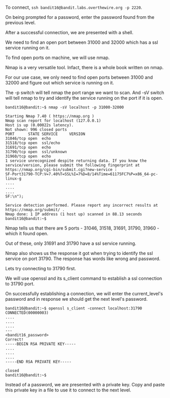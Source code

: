 To connect, `ssh bandit16@bandit.labs.overthewire.org -p 2220`.

On being prompted for a password, enter the password found from the previous level.

After a successful connection, we are presented with a shell.

We need to find an open port between 31000 and 32000 which has a ssl service running on it.

To find open ports on machine, we will use nmap.

Nmap is a very versatile tool. Infact, there is a whole book written on nmap.

For our use case, we only need to find open ports between 31000 and 32000 and figure out which service is running on it.

The -p switch will tell nmap the port range we want to scan.
And -sV switch will tell nmap to try and identify the service running on the port if it is open.

```
bandit16@bandit:~$ nmap -sV localhost -p 31000-32000

Starting Nmap 7.40 ( https://nmap.org )
Nmap scan report for localhost (127.0.0.1)
Host is up (0.00022s latency).
Not shown: 996 closed ports
PORT      STATE SERVICE     VERSION
31046/tcp open  echo
31518/tcp open  ssl/echo
31691/tcp open  echo
31790/tcp open  ssl/unknown
31960/tcp open  echo
1 service unrecognized despite returning data. If you know the service/version, please submit the following fingerprint at https://nmap.org/cgi-bin/submit.cgi?new-service :
SF-Port31790-TCP:V=7.40%T=SSL%I=7%D=8/14%Time=61175FC7%P=x86_64-pc-linux-g
....
....
....
SF:\n");

Service detection performed. Please report any incorrect results at https://nmap.org/submit/ .
Nmap done: 1 IP address (1 host up) scanned in 88.13 seconds
bandit16@bandit:~$
```

Nmap tells us that there are 5 ports - 31046, 31518, 31691, 31790, 31960 - which it found open.

Out of these, only 31691 and 31790 have a ssl service running.

Nmap also shows us the response it got when trying to identify the ssl service on port 31790. The response has words like wrong and password.

Lets try connecting to 31790 first.

We will use openssl and its s_client command to establish a ssl connection to 31790 port.

On successfully establishing a connection, we will enter the current_level's password and in response we should get the next level's password.

```
bandit16@bandit:~$ openssl s_client -connect localhost:31790
CONNECTED(00000003)
....
....
....
---
<bandit16_password>
Correct!
-----BEGIN RSA PRIVATE KEY-----
....
....
....
-----END RSA PRIVATE KEY-----

closed
bandit16@bandit:~$
```

Instead of a password, we are presented with a private key. Copy and paste this private key in a file to use it to connect to the next level.